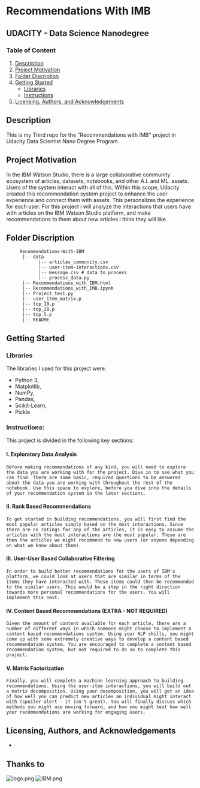 # Recommendations With IMB
## UDACITY - Data Science Nanodegree

### Table of Content
1. [Description](#description)
2. [Project Motivation](#Motivation)
3. [Folder Discription](#Folder)
4. [Getting Started](#getting)
    - [Libraries](#libraries)
    - [Instructions](#instructions)
5. [Licensing, Authors, and Acknowledgements](#Licensing)

<a name="description"></a>
## Description
This is my Third repo for the "Recommendations with IMB" project in Udacity Data Scientist Nano Degree Program. 

<a name="Motivation"></a>
## Project Motivation
In the IBM Watson Studio, there is a large collaborative community ecosystem of articles, datasets, notebooks, and other A.I. and ML. assets. Users of the system interact with all of this. Within this scope, Udacity created this recommendation system project to enhance the user experience and connect them with assets. This personalizes the experience for each user.
For this project i will analyze the interactions that users have with articles on the IBM Watson Studio platform, and make recommendations to them about new articles i think they will like. 

<a name="Folder"></a>
## Folder Discription

         Recommendations-With-IBM
          |-- data                
                |-- articles_community.csv
                |-- user-item-interactions.csv
                |-- message.csv # data to process
                |-- process_data.py
          |-- Recommendations_with_IBM.html
          |-- Recommendations_with_IMB.ipynb
          |-- Project_test.py
          |-- user_item_matrix.p
          |-- top_10.p
          |-- top_20.p
          |-- top_5.p
          |-- README

<a name="getting"></a>
## Getting Started

<a name="libraries"></a>
### Libraries
The libraries I used for this project were:
- Python 3,
- Matplotlib,
- NumPy, 
- Pandas, 
- Scikit-Learn,
- Pickle

<a name="instructions"></a>
### Instructions:
This project is divided in the following key sections:
#### I. Exploratory Data Analysis
    Before making recommendations of any kind, you will need to explore the data you are working with for the project. Dive in to see what you can find. There are some basic, required questions to be answered about the data you are working with throughout the rest of the notebook. Use this space to explore, before you dive into the details of your recommendation system in the later sections.
#### II. Rank Based Recommendations
    To get started in building recommendations, you will first find the most popular articles simply based on the most interactions. Since there are no ratings for any of the articles, it is easy to assume the articles with the most interactions are the most popular. These are then the articles we might recommend to new users (or anyone depending on what we know about them).
#### III. User-User Based Collaborative Filtering
    In order to build better recommendations for the users of IBM's platform, we could look at users that are similar in terms of the items they have interacted with. These items could then be recommended to the similar users. This would be a step in the right direction towards more personal recommendations for the users. You will implement this next.
#### IV. Content Based Recommendations (EXTRA - NOT REQUIRED)
    Given the amount of content available for each article, there are a number of different ways in which someone might choose to implement a content based recommendations system. Using your NLP skills, you might come up with some extremely creative ways to develop a content based recommendation system. You are encouraged to complete a content based recommendation system, but not required to do so to complete this project.
#### V. Matrix Factorization
    Finally, you will complete a machine learning approach to building recommendations. Using the user-item interactions, you will build out a matrix decomposition. Using your decomposition, you will get an idea of how well you can predict new articles an individual might interact with (spoiler alert - it isn't great). You will finally discuss which methods you might use moving forward, and how you might test how well your recommendations are working for engaging users.

## Licensing, Authors, and Acknowledgements<a name="Licensing"></a>
-

## Thanks to 
![logo.png](http://pra-dan.github.io/img/udacimak/logo.png)
![IBM.png](https://upload.wikimedia.org/wikipedia/commons/thumb/5/51/IBM_logo.svg/1200px-IBM_logo.svg.png)

